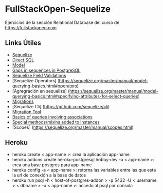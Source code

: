 # FullStackOpen-Sequelize
Ejercicios de la sección Relational Database del curso de https://fullstackopen.com

## Links Útiles
* [Sequelize](https://sequelize.org/master/)
* [Direct SQL](https://sequelize.org/master/manual/raw-queries.html)
* [Model](https://sequelize.org/master/manual/model-basics.html)
* [Gaps in sequences in PostgreSQL](https://www.cybertec-postgresql.com/en/gaps-in-sequences-postgresql/)
* [Sequelize Field Validations](https://sequelize.org/master/manual/validations-and-constraints.html)
* [Sequelize Operators] (https://sequelize.org/master/manual/model-querying-basics.html#operators)
* [Agregración en sequelize] (https://sequelize.org/master/manual/model-querying-basics.html#specifying-attributes-for-select-queries)
* [Migrations](https://sequelize.org/master/manual/migrations.html)
* [Sequelize Cli] (https://github.com/sequelize/cli)
* [Migration Tool](https://github.com/sequelize/umzug)
* [Basics of queries involving associations](https://sequelize.org/master/manual/assocs.html#basics-of-queries-involving-associations)
* [Special methods/mixins added to instances](https://sequelize.org/master/manual/assocs.html#special-methods-mixins-added-to-instances)
* [Scopes] (https://sequelize.org/master/manual/scopes.html)


## Heroku 
* heroku create < app-name >: crea la aplicación app-name
* heroku addons:create heroku-postgresql:hobby-dev -a < app-name >: crea una base postgres para app-name
* heroku config -a < app-name >: retorna las variables entre las que esta la url de conexión a la base de datos
* heroku run psql -h < host-of-postgres-addon > -p 5432 -U < username > < dbname > -a < app-name >: accedo al psql por consola
 
